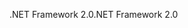 <span data-ttu-id="57577-101">.NET Framework 2.0</span><span class="sxs-lookup"><span data-stu-id="57577-101">.NET Framework 2.0</span></span>